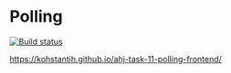 # Polling

[![Build status](https://ci.appveyor.com/api/projects/status/8upj6r538fnxdhv2?svg=true)](https://ci.appveyor.com/project/Kohstantih/ahj-task-11-polling-frontend)

https://kohstantih.github.io/ahj-task-11-polling-frontend/
